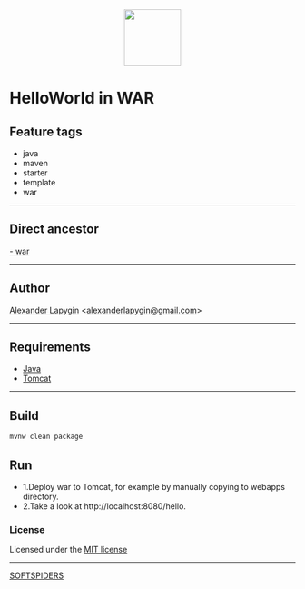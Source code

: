 <div align="center">
    <a href="https://github.com/softspiders/softspiders">
      <img src="https://avatars.githubusercontent.com/u/47006425?v=4" width="100" height="100"/>
    </a>
</div> 

# HelloWorld in WAR


## Feature tags
- java
- maven
- starter
- template
- war

---

## Direct ancestor
[- war](https://github.com/AlexanderLapygin/java-helloworld/tree/main#readme)

---

## Author

[Alexander Lapygin](https://github.com/AlexanderLapygin) <<alexanderlapygin@gmail.com>>

---

## Requirements

- [Java](https://www.oracle.com/java/technologies/javase/jdk17-archive-downloads.html)
- [Tomcat](https://tomcat.apache.org/)

---

## Build

```sh
mvnw clean package
```

## Run

- 1.Deploy war to Tomcat, for example by manually copying to webapps directory.
- 2.Take a look at http://localhost:8080/hello.

### License

Licensed under the [MIT license](./LICENSE)

---

[SOFTSPIDERS](https://github.com/softspiders/softspiders)
